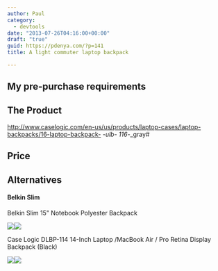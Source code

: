```yaml
---
author: Paul
category:
  - devtools
date: "2013-07-26T04:16:00+00:00"
draft: "true"
guid: https://pdenya.com/?p=141
title: A light commuter laptop backpack

---
```

## My pre-purchase requirements

## The Product

http://www.caselogic.com/en-us/us/products/laptop-cases/laptop-backpacks/16-laptop-backpack- _-ulb_- _116_-\_gray#

## Price

## Alternatives

#### Belkin Slim

Belkin Slim 15" Notebook Polyester Backpack

[![](http://ws-na.amazon-adsystem.com/widgets/q?_encoding=UTF8&ASIN=B001586UI2&Format=_SL160_&ID=AsinImage&MarketPlace=US&ServiceVersion=20070822&WS=1&tag=pdenyacom-20)](http://www.amazon.com/gp/product/B001586UI2/ref=as_li_qf_sp_asin_il?ie=UTF8&camp=1789&creative=9325&creativeASIN=B001586UI2&linkCode=as2&tag=pdenyacom-20)![](http://ir-na.amazon-adsystem.com/e/ir?t=pdenyacom-20&l=as2&o=1&a=B001586UI2)

Case Logic DLBP-114 14-Inch Laptop /MacBook Air / Pro Retina Display Backpack (Black)

[![](http://ws-na.amazon-adsystem.com/widgets/q?_encoding=UTF8&ASIN=B004AM624C&Format=_SL160_&ID=AsinImage&MarketPlace=US&ServiceVersion=20070822&WS=1&tag=pdenyacom-20)](http://www.amazon.com/gp/product/B004AM624C/ref=as_li_tf_il?ie=UTF8&camp=1789&creative=9325&creativeASIN=B004AM624C&linkCode=as2&tag=pdenyacom-20)![](http://ir-na.amazon-adsystem.com/e/ir?t=pdenyacom-20&l=as2&o=1&a=B004AM624C)
